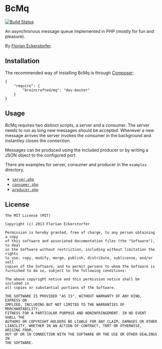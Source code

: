 BcMq
====

[![Build Status](https://travis-ci.org/braincrafted/mq.png?branch=master)](https://travis-ci.org/braincrafted/mq)

An asynchronous message queue implemented in PHP (mostly for fun and pleasure).

By [Florian Eckerstorfer](http://florianeckerstorfer.com).


Installation
------------

The recommended way of installing BcMq is through [Composer](http://getcomposer.org):

    {
        "require": {
            "braincrafted/mq": "dev-master"
        }
    }


Usage
-----

BcMq requires two distinct scripts, a server and a consumer. The server needs to run as long new messages should be accepted. Whenever a new message arrives the server invokes the consumer in the background and instantley closes the connection.

Messages can be produced using the included producer or by writing a JSON object to the configured port.

There are examples for server, consumer and producer in the `examples` directory.

- [`server.php`](https://github.com/braincrafted/mq/blob/master/examples/server.php)
- [`consumer.php`](https://github.com/braincrafted/mq/blob/master/examples/consumer.php)
- [`producer.php`](https://github.com/braincrafted/mq/blob/master/examples/producer.php)


License
-------

    The MIT License (MIT)

    Copyright (c) 2013 Florian Eckerstorfer

    Permission is hereby granted, free of charge, to any person obtaining a copy
    of this software and associated documentation files (the "Software"), to deal
    in the Software without restriction, including without limitation the rights
    to use, copy, modify, merge, publish, distribute, sublicense, and/or sell
    copies of the Software, and to permit persons to whom the Software is
    furnished to do so, subject to the following conditions:

    The above copyright notice and this permission notice shall be included in
    all copies or substantial portions of the Software.

    THE SOFTWARE IS PROVIDED "AS IS", WITHOUT WARRANTY OF ANY KIND, EXPRESS OR
    IMPLIED, INCLUDING BUT NOT LIMITED TO THE WARRANTIES OF MERCHANTABILITY,
    FITNESS FOR A PARTICULAR PURPOSE AND NONINFRINGEMENT. IN NO EVENT SHALL THE
    AUTHORS OR COPYRIGHT HOLDERS BE LIABLE FOR ANY CLAIM, DAMAGES OR OTHER
    LIABILITY, WHETHER IN AN ACTION OF CONTRACT, TORT OR OTHERWISE, ARISING FROM,
    OUT OF OR IN CONNECTION WITH THE SOFTWARE OR THE USE OR OTHER DEALINGS IN
    THE SOFTWARE.
